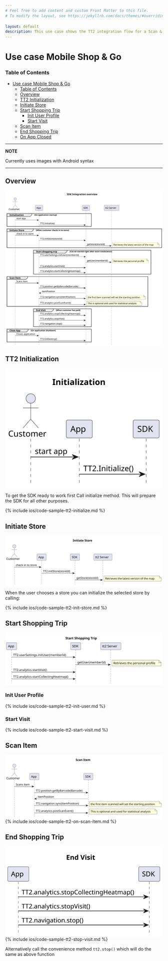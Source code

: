 ```yaml
---
# Feel free to add content and custom Front Matter to this file.
# To modify the layout, see https://jekyllrb.com/docs/themes/#overriding-theme-defaults

layout: default
description: This use case shows the TT2 integration flow for a Scan & Go moblie app.
---
```


# Use case Mobile Shop & Go
### Table of Contents
- [Use case Mobile Shop & Go](#use-case-mobile-shop--go)
    - [Table of Contents](#table-of-contents)
  - [Overview](#overview)
  - [TT2 Initialization](#tt2-initialization)
  - [Initiate Store](#initiate-store)
  - [Start Shopping Trip](#start-shopping-trip)
    - [Init User Profile](#init-user-profile)
    - [Start Visit](#start-visit)
  - [Scan Item](#scan-item)
  - [End Shopping Trip](#end-shopping-trip)
  - [On App Closed](#on-app-closed)

---
**NOTE**

Currently uses images with Android syntax

---

## Overview
<img align="top" src="res/usecases/Integration%20Overview.svg">

## TT2 Initialization
<img align="top" src="res/usecases/Initialization.svg">

To get the SDK ready to work first Call initialize method. This will prepare the SDK for all other purposes.

{% include ios/code-sample-tt2-initialize.md %}

## Initiate Store
<img align="top" src="res/usecases/Initiate%20Store.svg">

When the user chooses a store you can initialize the selected store by calling:

{% include ios/code-sample-tt2-init-store.md %}

## Start Shopping Trip
<img align="top" src="res/usecases/Start%20Shopping%20Trip.svg">

### Init User Profile
{% include ios/code-sample-tt2-init-user.md %}

### Start Visit
{% include ios/code-sample-tt2-start-visit.md %}

## Scan Item
<img align="top" src="res/usecases/Scan%20Item.svg">
{% include ios/code-sample-tt2-on-scan-item.md %}

## End Shopping Trip
<img align="top" src="res/usecases/End%20Visit.svg">
{% include ios/code-sample-tt2-stop-visit.md %}

Alternatively call the convenience method `tt2.stop()` which will do the same as above function
